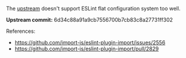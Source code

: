 The [upstream](https://github.com/import-js/eslint-plugin-import) doesn't support ESLint flat configuration system too well.

**Upstream commit:** 6d34c88a91a9cb7556700b7cb83c8a27731ff302

References:
 - https://github.com/import-js/eslint-plugin-import/issues/2556
 - https://github.com/import-js/eslint-plugin-import/pull/2829
